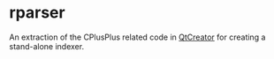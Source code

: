 rparser
=======

An extraction of the CPlusPlus related code in [QtCreator](http://qt.gitorious.org/qt-creator) for creating a stand-alone indexer.
